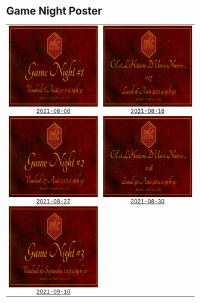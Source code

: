 
# Game Night Poster

<table>
<tr>
<td align="center">
<img alt="Poster for 2021-08-06 game night" src="thumbs/2021-08-06.png" width="384" height="216" /><br /><a href="posters/2021-08-06">2021-08-06</a>
</td>
<td align="center">
<img alt="Poster for 2021-08-16 game night" src="thumbs/2021-08-16.png" width="384" height="216" /><br /><a href="posters/2021-08-16">2021-08-16</a>
</td>
</tr>
<tr>
<td align="center">
<img alt="Poster for 2021-08-27 game night" src="thumbs/2021-08-27.png" width="384" height="216" /><br /><a href="posters/2021-08-27">2021-08-27</a>
</td>
<td align="center">
<img alt="Poster for 2021-08-30 game night" src="thumbs/2021-08-30.png" width="384" height="216" /><br /><a href="posters/2021-08-30">2021-08-30</a>
</td>
</tr>
<tr>
<td align="center">
<img alt="Poster for 2021-09-10 game night" src="thumbs/2021-09-10.png" width="384" height="216" /><br /><a href="posters/2021-09-10">2021-09-10</a>
</td>
</tr>
</table>
